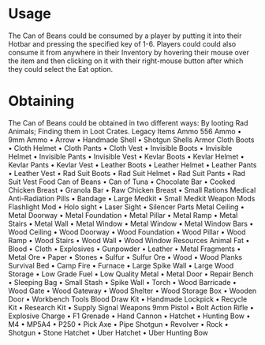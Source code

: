 # Usage

The Can of Beans could be consumed by a player by putting it into their Hotbar and pressing the specified key of 1-6. Players could could also consume it from anywhere in their Inventory by hovering their mouse over the item and then clicking on it with their right-mouse button after which they could select the Eat option.
# Obtaining

The Can of Beans could be obtained in two different ways:
By looting Rad Animals;
Finding them in Loot Crates.
Legacy Items
Ammo
556 Ammo • 9mm Ammo • Arrow • Handmade Shell • Shotgun Shells
Armor
Cloth Boots • Cloth Helmet • Cloth Pants • Cloth Vest • Invisible Boots • Invisible Helmet • Invisible Pants • Invisible Vest • Kevlar Boots • Kevlar Helmet • Kevlar Pants • Kevlar Vest • Leather Boots • Leather Helmet • Leather Pants • Leather Vest • Rad Suit Boots • Rad Suit Helmet • Rad Suit Pants • Rad Suit Vest
Food
Can of Beans • Can of Tuna • Chocolate Bar • Cooked Chicken Breast • Granola Bar • Raw Chicken Breast • Small Rations
Medical
Anti-Radiation Pills • Bandage • Large Medkit • Small Medkit
Weapon Mods
Flashlight Mod • Holo sight • Laser Sight • Silencer
Parts
Metal Ceiling • Metal Doorway • Metal Foundation • Metal Pillar • Metal Ramp • Metal Stairs • Metal Wall • Metal Window • Metal Window • Metal Window Bars • Wood Ceiling • Wood Doorway • Wood Foundation • Wood Pillar • Wood Ramp • Wood Stairs • Wood Wall • Wood Window
Resources
Animal Fat • Blood • Cloth • Explosives • Gunpowder • Leather • Metal Fragments • Metal Ore • Paper • Stones • Sulfur • Sulfur Ore • Wood • Wood Planks
Survival
Bed • Camp Fire • Furnace • Large Spike Wall • Large Wood Storage • Low Grade Fuel • Low Quality Metal • Metal Door • Repair Bench • Sleeping Bag • Small Stash • Spike Wall • Torch • Wood Barricade • Wood Gate • Wood Gateway • Wood Shelter • Wood Storage Box • Wooden Door • Workbench
Tools
Blood Draw Kit • Handmade Lockpick • Recycle Kit • Research Kit • Supply Signal
Weapons
9mm Pistol • Bolt Action Rifle • Explosive Charge • F1 Grenade • Hand Cannon • Hatchet • Hunting Bow • M4 • MP5A4 • P250 • Pick Axe • Pipe Shotgun • Revolver • Rock • Shotgun • Stone Hatchet • Uber Hatchet • Uber Hunting Bow
